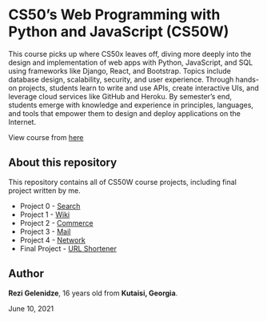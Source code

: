 # CS50’s Web Programming with Python and JavaScript (CS50W)

This course picks up where CS50x leaves off, diving more deeply into the design and implementation of web apps with Python,
JavaScript, and SQL using frameworks like Django, React, and Bootstrap. Topics include database design, scalability, security,
and user experience. Through hands-on projects, students learn to write and use APIs, create interactive UIs, and leverage cloud
services like GitHub and Heroku. By semester’s end, students emerge with knowledge and experience in principles, languages, and
tools that empower them to design and deploy applications on the Internet.

View course from [here](https://cs50.harvard.edu/web/2020/)

## About this repository

This repository contains all of CS50W course projects, including final project written by me.

* Project 0 - [Search](https://github.com/rezi-gelenidze/CS50W-Projects/tree/master/P0%20-%20%20Search)
* Project 1 - [Wiki](https://github.com/rezi-gelenidze/CS50W-Projects/tree/master/P1%20-%20Wiki)
* Project 2 - [Commerce](https://github.com/rezi-gelenidze/CS50W-Projects/tree/master/P2%20-%20Commerce)
* Project 3 - [Mail](https://github.com/rezi-gelenidze/CS50W-Projects/tree/master/P3%20-%20%20Mail)
* Project 4 - [Network](https://github.com/rezi-gelenidze/CS50W-Projects/tree/master/P4%20-%20Network)
* Final Project - [URL Shortener](https://github.com/rezi-gelenidze/Shortener)


## Author

**Rezi Gelenidze**, 16 years old from **Kutaisi, Georgia**.

June 10, 2021
